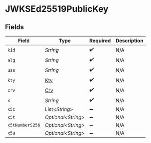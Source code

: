 # JWKSEd25519PublicKey


## Fields

| Field                                 | Type                                  | Required                              | Description                           |
| ------------------------------------- | ------------------------------------- | ------------------------------------- | ------------------------------------- |
| `kid`                                 | *String*                              | :heavy_check_mark:                    | N/A                                   |
| `alg`                                 | *String*                              | :heavy_check_mark:                    | N/A                                   |
| `use`                                 | *String*                              | :heavy_check_mark:                    | N/A                                   |
| `kty`                                 | [Kty](../../models/components/Kty.md) | :heavy_check_mark:                    | N/A                                   |
| `crv`                                 | [Crv](../../models/components/Crv.md) | :heavy_check_mark:                    | N/A                                   |
| `x`                                   | *String*                              | :heavy_check_mark:                    | N/A                                   |
| `x5c`                                 | List\<*String*>                       | :heavy_minus_sign:                    | N/A                                   |
| `x5t`                                 | *Optional\<String>*                   | :heavy_minus_sign:                    | N/A                                   |
| `x5tNumberS256`                       | *Optional\<String>*                   | :heavy_minus_sign:                    | N/A                                   |
| `x5u`                                 | *Optional\<String>*                   | :heavy_minus_sign:                    | N/A                                   |